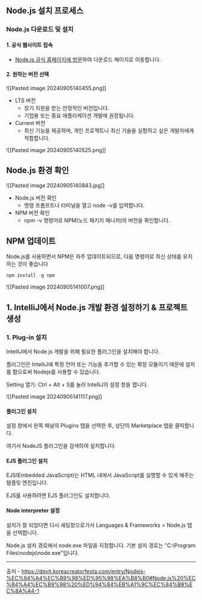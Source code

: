 ## Node.js 설치 프로세스
### Node.js 다운로드 및 설치

#### 1. 공식 웹사이트 접속

- [Node.js 공식 홈페이지에 방문](https://nodejs.org/)하여 다운로드 페이지로 이동합니다.

#### 2. 원하는 버전 선택

![[Pasted image 20240905140455.png]]

- LTS 버전
    - 장기 지원을 받는 안정적인 버전입니다.
    - 기업용 또는 중요 애플리케이션 개발에 권장됩니다.
- Current 버전
    - 최신 기능을 제공하며, 개인 프로젝트나 최신 기술을 실험하고 싶은 개발자에게 적합합니다.


![[Pasted image 20240905140525.png]]



## Node.js 환경 확인

![[Pasted image 20240905140843.jpg]]


- Node.js 버전 확인
    - 명령 프롬프트나 터미널을 열고 node -v를 입력합니다.
- NPM 버전 확인
    - npm -v 명령어로 NPM(노드 패키지 매니저)의 버전을 확인합니다.


## NPM 업데이트

Node.js를 사용하면서 NPM은 자주 업데이트되므로, 다음 명령어로 최신 상태를 유지하는 것이 좋습니다


```sql
npm install -g npm
```


![[Pasted image 20240905141007.png]]

## 1. IntelliJ에서 Node.js 개발 환경 설정하기 & 프로젝트 생성

### 1. Plug-in 설치

IntelliJ에서 Node.js 개발을 위해 필요한 플러그인을 설치해야 합니다.

플러그인은 IntelliJ에 특정 언어 또는 기능을 추가할 수 있는 확장 모듈이기 때문에 설치를 함으로써 Nodejs를 사용할 수 있습니다.

Setting 열기: Ctrl + Alt + S를 눌러 IntelliJ의 설정 창을 엽니다.


![[Pasted image 20240905141117.png]]

#### 플러그인 설치

설정 창에서 왼쪽 패널의 Plugins 탭을 선택한 후, 상단의 Marketplace 탭을 클릭합니다.

여기서 NodeJS 플러그인을 검색하여 설치합니다.

#### EJS 플러그인 설치

EJS(Embedded JavaScript)는 HTML 내에서 JavaScript를 실행할 수 있게 해주는 템플릿 엔진입니다.

EJS를 사용하려면 EJS 플러그인도 설치합니다.


#### Node interpreter 설정

설치가 잘 되었다면 다시 세팅창으로가서 Languages & Frameworks > Node.js 탭을 선택합니다.

Node.js 설치 경로에서 node.exe 파일을 지정합니다. 기본 설치 경로는 "C:\Program Files\nodejs\node.exe"입니다.







---
출처 - https://devit.koreacreatorfesta.com/entry/Nodejs-%EC%84%A4%EC%B9%98%ED%95%98%EA%B8%B0#Node.js%20%EC%84%A4%EC%B9%98%20%ED%94%84%EB%A1%9C%EC%84%B8%EC%8A%A4-1